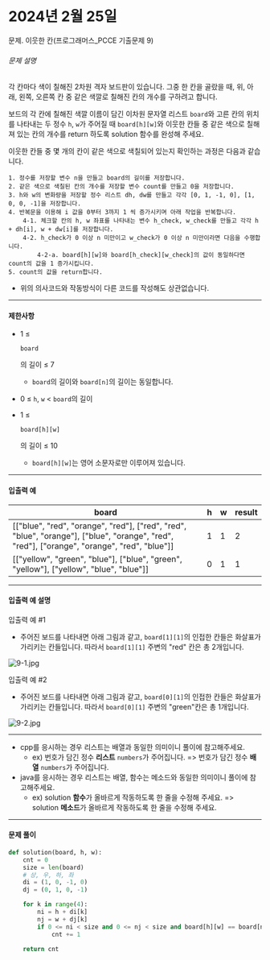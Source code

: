 # 2024년 2월 25일

문제. 이웃한 칸(프로그래머스_PCCE 기출문제 9)

###### 문제 설명

각 칸마다 색이 칠해진 2차원 격자 보드판이 있습니다. 그중 한 칸을 골랐을 때, 위, 아래, 왼쪽, 오른쪽 칸 중 같은 색깔로 칠해진 칸의 개수를 구하려고 합니다.

보드의 각 칸에 칠해진 색깔 이름이 담긴 이차원 문자열 리스트 `board`와 고른 칸의 위치를 나타내는 두 정수 `h`, `w`가 주어질 때 `board[h][w]`와 이웃한 칸들 중 같은 색으로 칠해져 있는 칸의 개수를 return 하도록 solution 함수를 완성해 주세요.

이웃한 칸들 중 몇 개의 칸이 같은 색으로 색칠되어 있는지 확인하는 과정은 다음과 같습니다.

```
1. 정수를 저장할 변수 n을 만들고 board의 길이를 저장합니다.
2. 같은 색으로 색칠된 칸의 개수를 저장할 변수 count를 만들고 0을 저장합니다.
3. h와 w의 변화량을 저장할 정수 리스트 dh, dw를 만들고 각각 [0, 1, -1, 0], [1, 0, 0, -1]을 저장합니다.
4. 반복문을 이용해 i 값을 0부터 3까지 1 씩 증가시키며 아래 작업을 반복합니다.
    4-1. 체크할 칸의 h, w 좌표를 나타내는 변수 h_check, w_check를 만들고 각각 h + dh[i], w + dw[i]를 저장합니다.
    4-2. h_check가 0 이상 n 미만이고 w_check가 0 이상 n 미만이라면 다음을 수행합니다.
        4-2-a. board[h][w]와 board[h_check][w_check]의 값이 동일하다면 count의 값을 1 증가시킵니다.
5. count의 값을 return합니다.
```

- 위의 의사코드와 작동방식이 다른 코드를 작성해도 상관없습니다.

------

#### 제한사항

- 1 ≤

   

  ```
  board
  ```

  의 길이 ≤ 7

  - `board`의 길이와 `board[n]`의 길이는 동일합니다.

- 0 ≤ `h`, `w` < `board`의 길이

- 1 ≤

   

  ```
  board[h][w]
  ```

  의 길이 ≤ 10

  - `board[h][w]`는 영어 소문자로만 이루어져 있습니다.

------

#### 입출력 예

| board                                                        | h    | w    | result |
| ------------------------------------------------------------ | ---- | ---- | ------ |
| [["blue", "red", "orange", "red"], ["red", "red", "blue", "orange"], ["blue", "orange", "red", "red"], ["orange", "orange", "red", "blue"]] | 1    | 1    | 2      |
| [["yellow", "green", "blue"], ["blue", "green", "yellow"], ["yellow", "blue", "blue"]] | 0    | 1    | 1      |

------

#### 입출력 예 설명

입출력 예 #1

- 주어진 보드를 나타내면 아래 그림과 같고, `board[1][1]`의 인접한 칸들은 화살표가 가리키는 칸들입니다. 따라서 `board[1][1]` 주변의 "red" 칸은 총 2개입니다.

![9-1.jpg](https://grepp-programmers.s3.ap-northeast-2.amazonaws.com/files/production/cb8c0433-a307-4184-b224-6185c87dfc07/9-1.jpg)

입출력 예 #2

- 주어진 보드를 나타내면 아래 그림과 같고, `board[0][1]`의 인접한 칸들은 화살표가 가리키는 칸들입니다. 따라서 `board[0][1]` 주변의 "green"칸은 총 1개입니다.

![9-2.jpg](https://grepp-programmers.s3.ap-northeast-2.amazonaws.com/files/production/a9fdec91-df64-4240-82b3-c63d9555e689/9-2.jpg)

------

- cpp를 응시하는 경우 리스트는 배열과 동일한 의미이니 풀이에 참고해주세요.
  - ex) 번호가 담긴 정수 **리스트** `numbers`가 주어집니다. => 번호가 담긴 정수 **배열** `numbers`가 주어집니다.
- java를 응시하는 경우 리스트는 배열, 함수는 메소드와 동일한 의미이니 풀이에 참고해주세요.
  - ex) solution **함수**가 올바르게 작동하도록 한 줄을 수정해 주세요. => solution **메소드**가 올바르게 작동하도록 한 줄을 수정해 주세요.



---

#### 문제 풀이

```python
def solution(board, h, w):
    cnt = 0
    size = len(board)
    # 상, 우, 하, 좌
    di = (1, 0, -1, 0)
    dj = (0, 1, 0, -1)

    for k in range(4):
        ni = h + di[k]
        nj = w + dj[k]
        if 0 <= ni < size and 0 <= nj < size and board[h][w] == board[ni][nj]:
            cnt += 1

    return cnt
```

